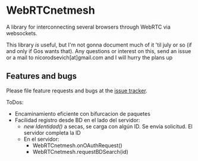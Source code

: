 # WebRTCnetmesh

A library for interconnecting several browsers through WebRTC via websockets.

This library _is_ useful, but I'm not gonna document much of it 'til july or so (if and only if Gos wants that).
Any questions or interest on this, send an issue or a mail to nicorodsevich[at]gmail.com and I will hurry the plans up

## Features and bugs

Please file feature requests and bugs at the [issue tracker][tracker].

[tracker]: http://example.com/issues/replaceme

ToDos:
- Encaminamiento eficiente con bifurcacion de paquetes
- Facilidad registro desde BD en el lado del servidor:
  - _new Identidad()_ a secas, se carga con algún ID. Se envía solicitud. El servidor completa la ID
  - En el servidor:
    - WebRTCnetmesh.onOAuthRequest()
    - WebRTCnetmesh.requestBDSearch(id)
